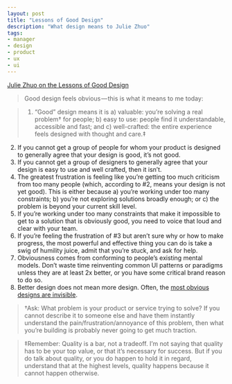 ```yaml
---
layout: post
title: "Lessons of Good Design"
description: "What design means to Julie Zhuo"
tags:
- manager
- design
- product
- ux
- ui
---
```


[Julie Zhuo on the Lessons of Good Design](https://design.blog/2016/09/01/julie-zhuo-on-the-lessons-of-good-design/)

> Good design feels obvious — this is what it means to me today:

> 1. “Good” design means it is a) valuable: you’re solving a real problem† for people; b) easy to use: people find it understandable, accessible and fast; and c) well-crafted: the entire experience feels designed with thought and care.‡
2. If you cannot get a group of people for whom your product is designed to generally agree that your design is good, it’s not good.
3. If you cannot get a group of designers to generally agree that your design is easy to use and well crafted, then it isn’t.
4. The greatest frustration is feeling like you’re getting too much criticism from too many people (which, according to #2, means your design is not yet good). This is either because a) you’re working under too many constraints; b) you’re not exploring solutions broadly enough; or c) the problem is beyond your current skill level.
5. If you’re working under too many constraints that make it impossible to get to a solution that is obviously good, you need to voice that loud and clear with your team.
6. If you’re feeling the frustration of #3 but aren’t sure why or how to make progress, the most powerful and effective thing you can do is take a swig of humility juice, admit that you’re stuck, and ask for help.
7. Obviousness comes from conforming to people’s existing mental models. Don’t waste time reinventing common UI patterns or paradigms unless they are at least 2x better, or you have some critical brand reason to do so.
8. Better design does not mean more design. Often, the [most obvious designs are invisible](http://www.slate.com/blogs/the_eye/2014/12/02/facebook_s_julie_zhuo_on_invisible_design_in_make_your_mark_a_business_book.html).

> †Ask: What problem is your product or service trying to solve? If you cannot describe it to someone else and have them instantly understand the pain/frustration/annoyance of this problem, then what you’re building is probably never going to get much traction.

> ‡Remember: Quality is a bar, not a tradeoff. I’m not saying that quality has to be your top value, or that it’s necessary for success. But if you do talk about quality, or you do happen to hold it in regard, understand that at the highest levels, quality happens because it cannot happen otherwise.